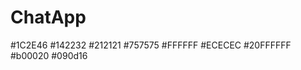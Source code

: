 # ChatApp

<color name="primary">#1C2E46</color>
<color name="primary_dark">#142232</color>
<color name="primary_text">#212121</color>
<color name="secondary_text">#757575</color>
<color name="white">#FFFFFF</color>
<color name="input_background">#ECECEC</color>
<color name="icon_background">#20FFFFFF</color>
<color name="error">#b00020</color>
<color name="recived_message_background">#090d16</color>

  <style name="Base.Theme.ChatApp" parent="Theme.Material3.DayNight.NoActionBar">
        <!-- Customize your light theme here. -->
        <item name="colorPrimary">@color/primary</item>
        <item name="android:statusBarColor" tools:targetApi="l">@color/primary</item>
    </style>



